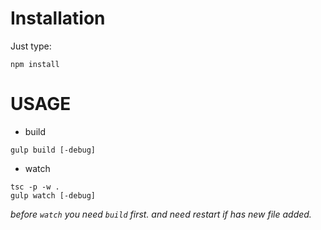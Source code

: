 Installation
==============
Just type:
```
npm install
```

USAGE
=====

- build

```
gulp build [-debug]
```

- watch

```
tsc -p -w .
gulp watch [-debug]
```

*before `watch` you need `build` first.
and need restart if has new file added.*

